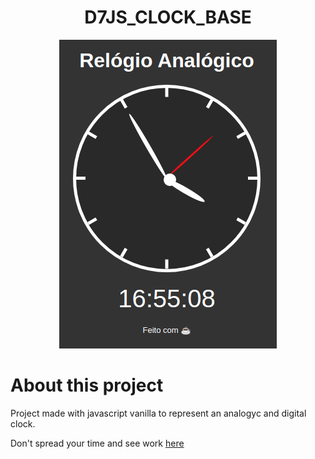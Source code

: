 <h1 align="center">D7JS_CLOCK_BASE</h1>

<p align="center">
    <img src="./assets/images/cover.png">
</p>

# About this project

Project made with javascript vanilla to represent an analogyc and digital clock.

Don't spread your time and see work [here](https://jeferson1.github.io/D7JS_CLOCK_BASE/)
